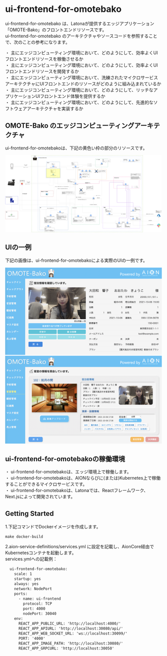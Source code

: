 # ui-frontend-for-omotebako  
ui-frontend-for-omotebako は、Latonaが提供するエッジアプリケーション「OMOTE-Bako」のフロントエンドリソースです。  
ui-frontend-for-omotebako のアーキテクチャやソースコードを参照することで、次のことの参考になります。  

・ 主にエッジコンピューティング環境において、どのようにして、効率よくUIフロントエンドリソースを稼働させるか  
・ 主にエッジコンピューティング環境において、どのようにして、効率よくUIフロントエンドリソースを開発するか  
・ 主にエッジコンピューティング環境において、洗練されたマイクロサービスアーキテクチャにUIフロントエンドのリソースがどのように組み込まれているか  
・ 主にエッジコンピューティング環境において、どのようにして、リッチなアプリケーションUIフロントエンド体験を提供するか  
・ 主にエッジコンピューティング環境において、どのようにして、先進的なソフトウェアアーキテクチャを実装するか  

## OMOTE-Bako のエッジコンピューティングアーキテクチャ  
ui-frontend-for-omotebakoは、下記の黄色い枠の部分のリソースです。  

![OMOTE-Bakoアーキテクチャ](Documents/omotebako_architecture_20211016_uifrontend.png)

## UIの一例   
下記の画像は、ui-frontend-for-omotebakoによる実際のUIの一例です。   

![宿泊情報](Documents/stay_info.png)
![客室情報](Documents/room_info.png)

## ui-frontend-for-omotebakoの稼働環境   
・ ui-frontend-for-omotebakoは、エッジ環境上で稼働します。    
・ ui-frontend-for-omotebakoは、AIONならびに(または)Kubernetes上で稼働することができるマイクロサービスです。  
・ ui-frontend-for-omotebakoは、Latonaでは、Reactフレームワーク、Next.jsによって開発されています。  

## Getting Started　　
1.下記コマンドでDockerイメージを作成します。  　　
```
make docker-build
```
2.aion-service-definitions/services.yml に設定を記載し、AionCore経由でKubernetesコンテナを起動します。    
services.ymlへの記載例：     
```
  ui-frontend-for-omotebako:
    scale: 1
    startup: yes
    always: yes
    network: NodePort
    ports:
      - name: ui-frontend
        protocol: TCP
        port: 4000
        nodePort: 30040
    env:
      REACT_APP_PUBLIC_URL: 'http://localhost:4000/'
      REACT_APP_APIURL: 'http://localhost:30080/api/'
      REACT_APP_WEB_SOCKET_URL: 'ws://localhost:30099/'
      PORT: '4000'
      REACT_APP_IMAGE_PATH: 'http://localhost:30080/'
      REACT_APP_GRPCURL: 'http://localhost:30050'
```
